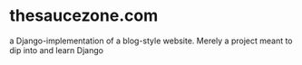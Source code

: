 # thesaucezone.com
a Django-implementation of a blog-style website. Merely a project meant to dip into and learn Django
